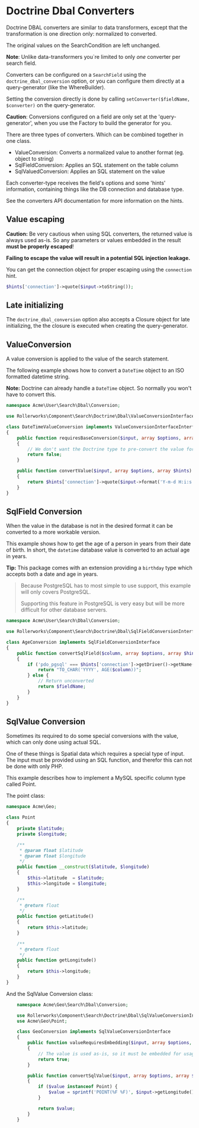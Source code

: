 Doctrine Dbal Converters
========================

Doctrine DBAL converters are similar to data transformers,
except that the transformation is one direction only:
normalized to converted.

The original values on the SearchCondition are left unchanged.

**Note**: Unlike data-transformers you`re limited to only
*one* converter per search field.

Converters can be configured on a `SearchField` using the `doctrine_dbal_conversion`
option, or you can configure them directly at a query-generator (like the WhereBuilder).

Setting the conversion directly is done by calling `setConverter($fieldName, $converter)`
on the query-generator.

**Caution**: Conversions configured on a field are only set at the 'query-generator',
when you use the Factory to build the generator for you.

There are three types of converters. Which can be combined together in one class.

* ValueConversion: Converts a normalized value to another format (eg. object to string)
* SqlFieldConversion: Applies an SQL statement on the table column
* SqlValuedConversion: Applies an SQL statement on the value

Each converter-type receives the field's options and some 'hints' information, containing
things like the DB connection and database type.

See the converters API documentation for more information on the hints.

## Value escaping

**Caution:** Be very cautious when using SQL converters, the returned value is always used as-is.
So any parameters or values embedded in the result **must be properly escaped**!

**Failing to escape the value will result in a potential SQL injection leakage.**

You can get the connection object for proper escaping using the `connection` hint.

```php
$hints['connection']->quote($input->toString());
```

## Late initializing

The `doctrine_dbal_conversion` option also accepts a Closure
object for late initializing, the the closure is executed when creating
the query-generator.

## ValueConversion

A value conversion is applied to the value of the search statement.

The following example shows how to convert a `DateTime` object
to an ISO formatted datetime string.

**Note:** Doctrine can already handle a `DateTime` object.
So normally you won't have to convert this.

```php
namespace Acme\User\Search\Dbal\Conversion;

use Rollerworks\Component\Search\Doctrine\Dbal\ValueConversionInterface;

class DateTimeValueConversion implements ValueConversionInterfaceInterface
{
    public function requiresBaseConversion($input, array $options, array $hints)
    {
        // We don't want the Doctrine type to pre-convert the value for us
        return false;
    }

    public function convertValue($input, array $options, array $hints)
    {
        return $hints['connection']->quote($input->format('Y-m-d H:i:s'));
    }
}
```

## SqlField Conversion

When the value in the database is not in the desired format
it can be converted to a more workable version.

This example shows how to get the age of a person in years from their date of birth.
In short, the `datetime` database value is converted to an actual age in years.

**Tip:** This package comes with an extension providing a `birthday` type
which accepts both a date and age in years.

> Because PostgreSQL has to most simple to use support,
> this example will only covers PostgreSQL.
>
>
> Supporting this feature in PostgreSQL is very easy but will be more difficult
> for other database servers.


```php
namespace Acme\User\Search\Dbal\Conversion;

use Rollerworks\Component\Search\Doctrine\Dbal\SqlFieldConversionInterface;

class AgeConversion implements SqlFieldConversionInterface
{
    public function convertSqlField($column, array $options, array $hints)
    {
        if ('pdo_pgsql' === $hints['connection']->getDriver()->getName()) {
            return "TO_CHAR('YYYY', AGE($column))";
        } else {
            // Return unconverted
            return $fieldName;
        }
    }
}
```

## SqlValue Conversion

Sometimes its required to do some special conversions with the value,
which can only done using actual SQL.

One of these things is Spatial data which requires a special type of input.
The input must be provided using an SQL function, and therefor this can not be done
with only PHP.

This example describes how to implement a MySQL specific column type called Point.

The point class:

```php
namespace Acme\Geo;

class Point
{
    private $latitude;
    private $longitude;

    /**
     * @param float $latitude
     * @param float $longitude
     */
    public function __construct($latitude, $longitude)
    {
        $this->latitude  = $latitude;
        $this->longitude = $longitude;
    }

    /**
     * @return float
     */
    public function getLatitude()
    {
        return $this->latitude;
    }

    /**
     * @return float
     */
    public function getLongitude()
    {
        return $this->longitude;
    }
}
```

And the SqlValue Conversion class:

```php
    namespace Acme\Geo\Search\Dbal\Conversion;

    use Rollerworks\Component\Search\Doctrine\Dbal\SqlValueConversionInterface;
    use Acme\Geo\Point;

    class GeoConversion implements SqlValueConversionInterface
    {
        public function valueRequiresEmbedding($input, array $options, array $hints)
        {
            // The value is used as-is, so it must be embedded for usage
            return true;
        }

        public function convertSqlValue($input, array $options, array $hints)
        {
            if ($value instanceof Point) {
                $value = sprintf('POINT(%F %F)', $input->getLongitude(), $input->getLatitude());
            }

            return $value;
        }
    }
```
